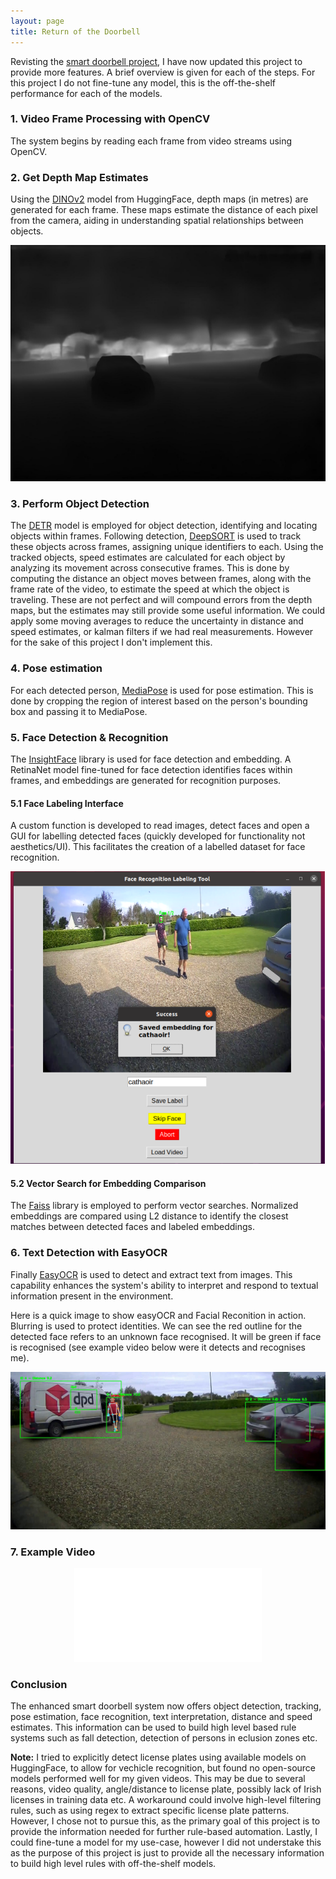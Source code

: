 ```yaml
---
layout: page
title: Return of the Doorbell
---
```


Revisting the [smart doorbell project](https://cathaoiragnew.github.io/pages/projects/doorbell/), I have now updated this project to provide more features. A brief overview is given for each of the steps.
For this project I do not fine-tune any model, this is the off-the-shelf performance for each of the models. 

### 1. Video Frame Processing with OpenCV
The system begins by reading each frame from video streams using OpenCV.

### 2. Get Depth Map Estimates
Using the [DINOv2](https://huggingface.co/facebook/dpt-dinov2-small-kitti) model from HuggingFace, depth maps (in metres) are generated for each frame. These maps estimate the distance of each pixel from the camera, aiding in understanding spatial relationships between objects. 

 <p style="text-align: center;">
   <img src="/assets/img/depth_ex.jpg" alt="Depth Map Example" style="max-width: 100%; height: auto;" />
 </p>  

### 3. Perform Object Detection
The [DETR](https://huggingface.co/facebook/detr-resnet-50) model is employed for object detection, identifying and locating objects within frames. Following detection, [DeepSORT](https://github.com/nwojke/deep_sort) is used to track these objects across frames, assigning unique identifiers to each. Using the tracked objects, speed estimates are calculated for each object by analyzing its movement across consecutive frames. This is done by computing the distance an object moves between frames, along with the frame rate of the video, to estimate the speed at which the object is traveling. These are not perfect and will compound errors from the depth maps, but the estimates may still provide some useful information. We could apply some moving averages to reduce the uncertainty in distance and speed estimates, or kalman filters if we had real measurements. However for the sake of this project I don't implement this. 

### 4. Pose estimation
For each detected person, [MediaPose](https://github.com/google-ai-edge/mediapipe) is used for pose estimation. This is done by cropping the region of interest based on the person's bounding box and passing it to MediaPose.

### 5. Face Detection & Recognition 
The [InsightFace](https://github.com/deepinsight/insightface) library is used for face detection and embedding. A RetinaNet model fine-tuned for face detection identifies faces within frames, and embeddings are generated for recognition purposes.

#### 5.1 Face Labeling Interface
 A custom function is developed to read images, detect faces and open a GUI for labelling detected faces (quickly developed for functionality not aesthetics/UI). This facilitates the creation of a labelled dataset for face recognition.

 <p style="text-align: center;">
   <img src="/assets/img/face_embed_collect.PNG" alt="Face Embedding Labeller" style="max-width: 100%; height: auto;" />
 </p>  

#### 5.2 Vector Search for Embedding Comparison
  The [Faiss](https://github.com/facebookresearch/faiss) library is employed to perform vector searches. Normalized embeddings are compared using L2 distance to identify the closest matches between detected faces and labeled embeddings. 


### 6. Text Detection with EasyOCR
Finally [EasyOCR](https://github.com/JaidedAI/EasyOCR) is used to detect and extract text from images. This capability enhances the system's ability to interpret and respond to textual information present in the environment.

Here is a quick image to show easyOCR and Facial Reconition in action. Blurring is used to protect identities. We can see the red outline for the detected face refers to an unknown face recognised. It will be green if face is recognised (see example video below were it detects and recognises me). 

 <p style="text-align: center;">
   <img src="/assets/img/frame_unknown_1_trim_output_10.jpg" alt="Depth Map Example" style="max-width: 100%; height: auto;" />
 </p>  

### 7. Example Video

<center>
<!-- Video Container (Responsive) -->
<div class="responsive-video">
  <iframe src="/assets/img/example_walking.mp4" type="video/mp4" 
          title="YouTube video player" 
          frameborder="0" 
          allow="accelerometer; autoplay; clipboard-write; encrypted-media; gyroscope; picture-in-picture; web-share" 
          referrerpolicy="strict-origin-when-cross-origin" 
          allowfullscreen></iframe>
</div>
</center>


### Conclusion
The enhanced smart doorbell system now offers object detection, tracking, pose estimation, face recognition, text interpretation, distance and speed estimates. This information can be used to build high level based rule systems such as fall detection, detection of persons in eclusion zones etc. 

**Note:** I tried to explicitly detect license plates using available models on HuggingFace, to allow for vechicle recognition, but found no open-source models performed well for my given videos. This may be due to several reasons, video quality, angle/distance to license plate, possibly lack of Irish licenses in training data etc. A workaround could involve high-level filtering rules, such as using regex to extract specific license plate patterns. However, I chose not to pursue this, as the primary goal of this project is to provide the information needed for further rule-based automation. Lastly, I could fine-tune a model for my use-case, however I did not understake this as the purpose of this project is just to provide all the necessary information to build high level rules with off-the-shelf models. 



